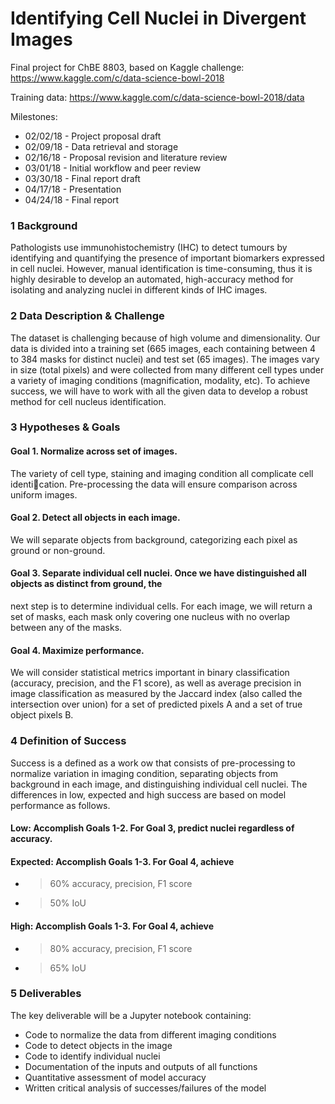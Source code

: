 # Identifying Cell Nuclei in Divergent Images

Final project for ChBE 8803, based on Kaggle challenge: https://www.kaggle.com/c/data-science-bowl-2018

Training data: https://www.kaggle.com/c/data-science-bowl-2018/data

Milestones:
* 02/02/18 - Project proposal draft
* 02/09/18 - Data retrieval and storage 
* 02/16/18 - Proposal revision and literature review 
* 03/01/18 - Initial workflow and peer review 
* 03/30/18 - Final report draft 
* 04/17/18 - Presentation
* 04/24/18 - Final report

### 1 Background
Pathologists use immunohistochemistry (IHC) to detect tumours by identifying and quantifying the presence of
important biomarkers expressed in cell nuclei. However, manual identification is time-consuming, thus it is highly
desirable to develop an automated, high-accuracy method for isolating and analyzing nuclei in different kinds of
IHC images.

### 2 Data Description & Challenge
The dataset is challenging because of high volume and dimensionality. Our data is divided into a training set
(665 images, each containing between 4 to 384 masks for distinct nuclei) and test set (65 images). The images
vary in size (total pixels) and were collected from many different cell types under a variety of imaging conditions
(magnification, modality, etc). To achieve success, we will have to work with all the given data to develop a robust
method for cell nucleus identification.

### 3 Hypotheses & Goals
#### Goal 1. Normalize across set of images.
The variety of cell type, staining and imaging condition all complicate cell identication. Pre-processing the data
will ensure comparison across uniform images.
#### Goal 2. Detect all objects in each image.
We will separate objects from background, categorizing each pixel as ground or non-ground.
#### Goal 3. Separate individual cell nuclei. Once we have distinguished all objects as distinct from ground, the
next step is to determine individual cells. For each image, we will return a set of masks, each mask only covering
one nucleus with no overlap between any of the masks.
#### Goal 4. Maximize performance.
We will consider statistical metrics important in binary classification (accuracy, precision, and the F1 score), as
well as average precision in image classification as measured by the Jaccard index (also called the intersection over
union) for a set of predicted pixels A and a set of true object pixels B.

### 4 Definition of Success
Success is a defined as a work
ow that consists of pre-processing to normalize variation in imaging condition,
separating objects from background in each image, and distinguishing individual cell nuclei. The differences in
low, expected and high success are based on model performance as follows.
#### Low: Accomplish Goals 1-2. For Goal 3, predict nuclei regardless of accuracy.
#### Expected: Accomplish Goals 1-3. For Goal 4, achieve
* >60% accuracy, precision, F1 score
* >50% IoU
#### High: Accomplish Goals 1-3. For Goal 4, achieve
* >80% accuracy, precision, F1 score
* >65% IoU

### 5 Deliverables
The key deliverable will be a Jupyter notebook containing:
* Code to normalize the data from different imaging conditions
* Code to detect objects in the image
* Code to identify individual nuclei
* Documentation of the inputs and outputs of all functions
* Quantitative assessment of model accuracy
* Written critical analysis of successes/failures of the model

